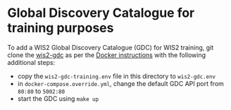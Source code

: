 # Global Discovery Catalogue for training purposes

To add a WIS2 Global Discovery Catalogue (GDC) for WIS2 training, git clone the [wis2-gdc](https://github.com/wmo-im/wis2-gdc) as per the [Docker instructions](https://github.com/wmo-im/wis2-gdc?tab=readme-ov-file#docker) with the following additional steps:

- copy the `wis2-gdc-training.env` file in this directory to `wis2-gdc.env`
- in `docker-compose.override.yml`, change the default GDC API port from `80:80` to `5002:80`
- start the GDC using `make up`
